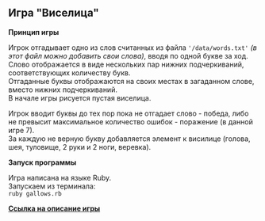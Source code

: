 ## Игра "Виселица"

**Принцип игры**

Игрок отгадывает одно из слов считанных из файла `'/data/words.txt'` _(в этот файл можно добавить свои слова)_, вводя по одной букве за ход.<br>Слово отображается в виде нескольких пар нижних подчеркиваний, соответствующих количеству букв.<br>Отгаданные буквы отображаются на своих местах в загаданном слове, вместо нижних подчеркиваний.<br>В начале игры рисуется пустая виселица.

Игрок вводит буквы до тех пор пока не отгадает слово - победа, либо не превысит максимальное количество ошибок - поражение (в данной игре 7).<br>За каждую не верную букву добавляется элемент к висилице (голова, шея, туловище, 2 руки и 2 ноги, веревка).

**Запуск программы**

Игра написана на языке Ruby.<br>Запускаем из терминала:<br>
`ruby gallows.rb`

[**Ссылка на описание игры**]((https://ru.wikipedia.org/wiki/%D0%92%D0%B8%D1%81%D0%B5%D0%BB%D0%B8%D1%86%D0%B0_(%D0%B8%D0%B3%D1%80%D0%B0)))
